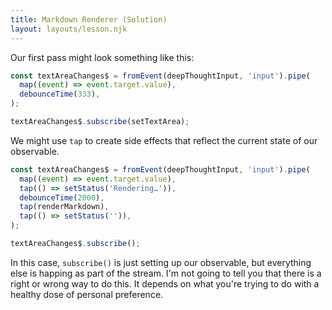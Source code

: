 ```yaml
---
title: Markdown Renderer (Solution)
layout: layouts/lesson.njk
---
```


Our first pass might look something like this:

```js
const textAreaChanges$ = fromEvent(deepThoughtInput, 'input').pipe(
  map((event) => event.target.value),
  debounceTime(333),
);

textAreaChanges$.subscribe(setTextArea);
```

We might use `tap` to create side effects that reflect the current state of our observable.

```js
const textAreaChanges$ = fromEvent(deepThoughtInput, 'input').pipe(
  map((event) => event.target.value),
  tap(() => setStatus('Rendering…')),
  debounceTime(2000),
  tap(renderMarkdown),
  tap(() => setStatus('')),
);

textAreaChanges$.subscribe();
```

In this case, `subscribe()` is just setting up our observable, but everything else is happing as part of the stream. I'm not going to tell you that there is a right or wrong way to do this. It depends on what you're trying to do with a healthy dose of personal preference.
